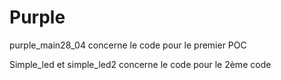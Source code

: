 # Purple

purple_main28_04 concerne le code pour le premier POC

Simple_led et simple_led2 concerne le code pour le 2ème code
